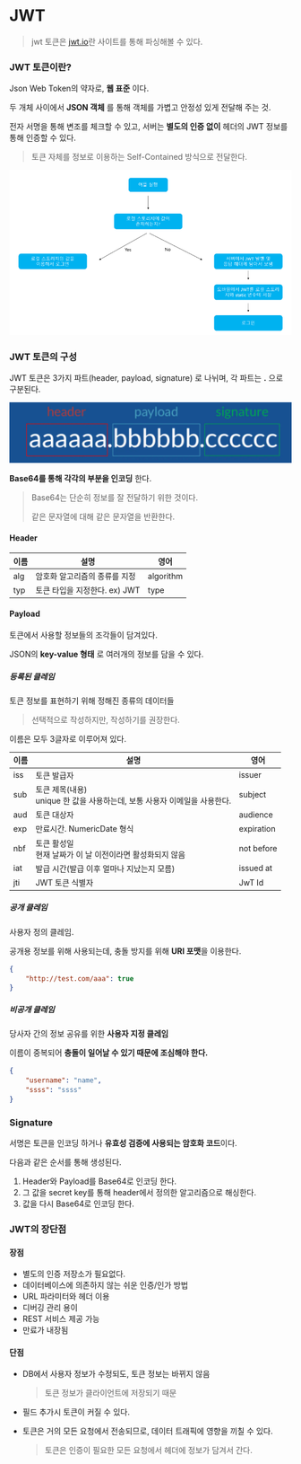 # JWT

> jwt 토큰은 <a href = "http://jwt.io">jwt.io</a>란 사이트를 통해 파싱해볼 수 있다.

### JWT 토큰이란?

Json Web Token의 약자로, **웹 표준** 이다.

두 개체 사이에서 **JSON 객체** 를 통해 객체를 가볍고 안정성 있게 전달해 주는 것.

전자 서명을 통해 변조를 체크할 수 있고, 서버는 **별도의 인증 없이** 헤더의 JWT 정보를 통해 인증할 수 있다.

> 토큰 자체를 정보로 이용하는 Self-Contained 방식으로 전달한다.

![image-20210330110711582](jwt_order.png)

### JWT 토큰의 구성

JWT 토큰은 3가지 파트(header, payload, signature) 로 나뉘며, 각 파트는 **.** 으로 구분된다.

![image-20210330110711582](jwt_content.png)

**Base64를 통해 각각의 부분을 인코딩** 한다.

> Base64는 단순히 정보를 잘 전달하기 위한 것이다.
>
> 같은 문자열에 대해 같은 문자열을 반환한다.

#### Header

| 이름 | 설명                          | 영어      |
| ---- | ----------------------------- | --------- |
| alg  | 암호화 알고리즘의 종류를 지정 | algorithm |
| typ  | 토큰 타입을 지정한다. ex) JWT | type      |

#### Payload

토큰에서 사용할 정보들의 조각들이 담겨있다.

JSON의 **key-value 형태** 로 여러개의 정보를 담을 수 있다.

##### 등록된 클레임

토큰 정보를 표현하기 위해 정해진 종류의 데이터들

> 선택적으로 작성하지만, 작성하기를 권장한다.

이름은 모두 3글자로 이루어져 있다.

| 이름 | 설명                                                         | 영어       |
| ---- | ------------------------------------------------------------ | ---------- |
| iss  | 토큰 발급자                                                  | issuer     |
| sub  | 토큰 제목(내용)<br />unique 한 값을 사용하는데, 보통 사용자 이메일을 사용한다. | subject    |
| aud  | 토큰 대상자                                                  | audience   |
| exp  | 만료시간. NumericDate 형식                                   | expiration |
| nbf  | 토큰 활성일<br />현재 날짜가 이 날 이전이라면 활성화되지 않음 | not before |
| iat  | 발급 시간(발급 이후 얼마나 지났는지 모름)                    | issued at  |
| jti  | JWT 토큰 식별자                                              | JwT Id     |

##### 공개 클레임

사용자 정의 클레임.

공개용 정보를 위해 사용되는데, 충돌 방지를 위해 **URI 포맷**을 이용한다.

``` json
{
    "http://test.com/aaa": true
}
```

##### 비공개 클레임

당사자 간의 정보 공유를 위한 **사용자 지정 클레임**

이름이 중복되어 **충돌이 일어날 수 있기 때문에 조심해야 한다.**

``` json
{
    "username": "name",
    "ssss": "ssss"
}
```

### Signature

서명은 토큰을 인코딩 하거나 **유효성 검증에 사용되는 암호화 코드**이다.

다음과 같은 순서를 통해 생성된다.

1. Header와 Payload를 Base64로 인코딩 한다.
2. 그 값을 secret key를 통해 header에서 정의한 알고리즘으로 해싱한다.
3. 값을 다시 Base64로 인코딩 한다.

### JWT의 장단점

#### 장점

- 별도의 인증 저장소가 필요없다.
- 데이터베이스에 의존하지 않는 쉬운 인증/인가 방법
- URL 파라미터와 헤더 이용
- 디버깅 관리 용이
- REST 서비스 제공 가능
- 만료가 내장됨

#### 단점

- DB에서 사용자 정보가 수정되도, 토큰 정보는 바뀌지 않음

  > 토큰 정보가 클라이언트에 저장되기 때문

- 필드 추가시 토큰이 커질 수 있다.

- 토큰은 거의 모든 요청에서 전송되므로, 데이터 트래픽에 영향을 끼칠 수 있다.

  > 토큰은 인증이 필요한 모든 요청에서 헤더에 정보가 담겨서 간다.